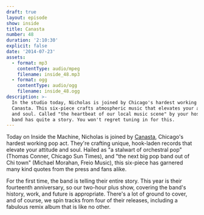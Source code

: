 ```yaml
---
draft: true
layout: episode
show: inside
title: Canasta
number: 48
duration: '2:10:30'
explicit: false
date: '2014-07-23'
assets:
  - format: mp3
    contentType: audio/mpeg
    filename: inside_48.mp3
  - format: ogg
    contentType: audio/ogg
    filename: inside_48.ogg
description: >-
  In the studio today, Nicholas is joined by Chicago's hardest working pop act;
  Canasta. This six-piece crafts atmospheric music that elevates your attitude
  and soul. Called "the heartbeat of our local music scene" by your host, this
  band has quite a story. You won't regret tuning in for this.
---
```

Today on Inside the Machine, Nicholas is joined by [Canasta](http://canastamusic.com), Chicago's hardest working pop act. They're crafting unique, hook-laden records that elevate your attitude and soul. Hailed as "a stalwart of orchestral pop" (Thomas Conner, Chicago Sun Times), and "the next big pop band out of Chi town" (Michael Morahan, Freio Music), this six-piece has garnered many kind quotes from the press and fans alike.

For the first time, the band is telling their entire story. This year is their fourteenth anniversary, so our two-hour plus show, covering the band's history, work, and future is appropriate. There's a lot of ground to cover, and of course, we spin tracks from four of their releases, including a fabulous remix album that is like no other.